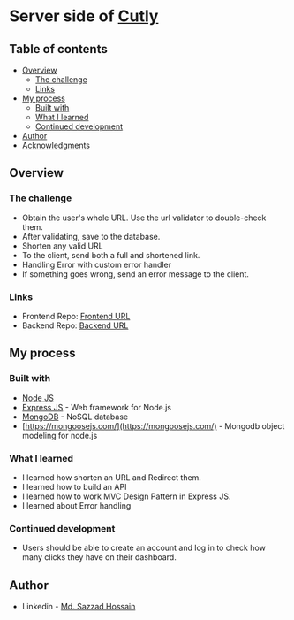 # Server side of [Cutly](https://github.com/sazzad4677/cutly-frontend)

## Table of contents

- [Overview](#overview)
  - [The challenge](#the-challenge)
  - [Links](#links)
- [My process](#my-process)
  - [Built with](#built-with)
  - [What I learned](#what-i-learned)
  - [Continued development](#continued-development)
- [Author](#author)
- [Acknowledgments](#acknowledgments)

## Overview

### The challenge

- Obtain the user's whole URL. Use the url validator to double-check them.
- After validating, save to the database.
- Shorten any valid URL
- To the client, send both a full and shortened link.
- Handling Error with custom error handler
- If something goes wrong, send an error message to the client.

### Links
- Frontend Repo: [Frontend URL](https://github.com/sazzad4677/cutly-frontend)
- Backend Repo: [Backend URL](https://github.com/sazzad4677/cutly-backend)

## My process

### Built with
- [Node JS](https://nodejs.org/en/)
- [Express JS](https://expressjs.com/) - Web framework for Node.js
- [MongoDB](https://www.mongodb.com/) - NoSQL database
- [https://mongoosejs.com/](https://mongoosejs.com/) - Mongodb object modeling for node.js

### What I learned

- I learned how shorten an URL and Redirect them.
- I learned how to build an API
- I learned how to work MVC Design Pattern in Express JS.
- I learned about Error handling

### Continued development
 - Users should be able to create an account and log in to check how many clicks they have on their dashboard.

## Author

- Linkedin - [Md. Sazzad Hossain](https://www.linkedin.com/in/sazzad4673/)
